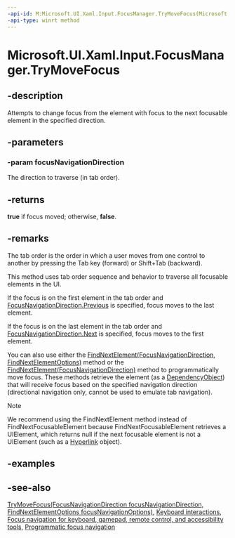 ```yaml
---
-api-id: M:Microsoft.UI.Xaml.Input.FocusManager.TryMoveFocus(Microsoft.UI.Xaml.Input.FocusNavigationDirection)
-api-type: winrt method
---
```


<!-- Method syntax
public bool TryMoveFocus(Windows.UI.Xaml.Input.FocusNavigationDirection focusNavigationDirection)
-->

# Microsoft.UI.Xaml.Input.FocusManager.TryMoveFocus

## -description

Attempts to change focus from the element with focus to the next focusable element in the specified direction.

## -parameters

### -param focusNavigationDirection

The direction to traverse (in tab order).

## -returns

**true** if focus moved; otherwise, **false**.

## -remarks

The tab order is the order in which a user moves from one control to another by pressing the Tab key (forward) or Shift+Tab (backward).

This method uses tab order sequence and behavior to traverse all focusable elements in the UI.

If the focus is on the first element in the tab order and [FocusNavigationDirection.Previous](focusnavigationdirection.md) is specified, focus moves to the last element.

If the focus is on the last element in the tab order and [FocusNavigationDirection.Next](focusnavigationdirection.md) is specified, focus moves to the first element.

You can also use either the [FindNextElement(FocusNavigationDirection, FindNextElementOptions)](focusmanager_findnextelement_905966547.md) method or the [FindNextElement(FocusNavigationDirection)](focusmanager_findnextelement_79258569.md) method to programmatically move focus. These methods retrieve the element (as a [DependencyObject](../microsoft.ui.xaml/dependencyobject.md)) that will receive focus based on the specified navigation direction (directional navigation only, cannot be used to emulate tab navigation).

> [!NOTE]
> We recommend using the FindNextElement method instead of FindNextFocusableElement because FindNextFocusableElement retrieves a UIElement, which returns null if the next focusable element is not a UIElement (such as a [Hyperlink](../microsoft.ui.xaml.documents/hyperlink.md) object).

## -examples

## -see-also

[TryMoveFocus(FocusNavigationDirection focusNavigationDirection, FindNextElementOptions focusNavigationOptions)](focusmanager_trymovefocus_1165834824.md), [Keyboard interactions](/windows/apps/design/input/keyboard-interactions), [Focus navigation for keyboard, gamepad, remote control, and accessibility tools](/windows/apps/design/input/focus-navigation), [Programmatic focus navigation](/windows/apps/design/input/focus-navigation-programmatic)
